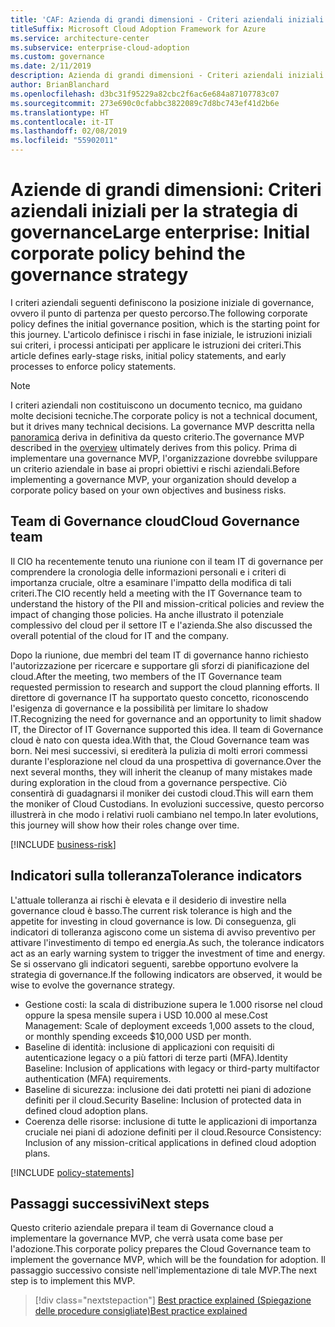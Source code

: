 ```yaml
---
title: 'CAF: Azienda di grandi dimensioni - Criteri aziendali iniziali per la strategia di governance'
titleSuffix: Microsoft Cloud Adoption Framework for Azure
ms.service: architecture-center
ms.subservice: enterprise-cloud-adoption
ms.custom: governance
ms.date: 2/11/2019
description: Azienda di grandi dimensioni - Criteri aziendali iniziali per la strategia di governance.
author: BrianBlanchard
ms.openlocfilehash: d3bc31f95229a82cbc2f6ac6e684a87107783c07
ms.sourcegitcommit: 273e690c0cfabbc3822089c7d8bc743ef41d2b6e
ms.translationtype: HT
ms.contentlocale: it-IT
ms.lasthandoff: 02/08/2019
ms.locfileid: "55902011"
---
```

# <a name="large-enterprise-initial-corporate-policy-behind-the-governance-strategy"></a><span data-ttu-id="e04af-103">Aziende di grandi dimensioni: Criteri aziendali iniziali per la strategia di governance</span><span class="sxs-lookup"><span data-stu-id="e04af-103">Large enterprise: Initial corporate policy behind the governance strategy</span></span>

<span data-ttu-id="e04af-104">I criteri aziendali seguenti definiscono la posizione iniziale di governance, ovvero il punto di partenza per questo percorso.</span><span class="sxs-lookup"><span data-stu-id="e04af-104">The following corporate policy defines the initial governance position, which is the starting point for this journey.</span></span> <span data-ttu-id="e04af-105">L'articolo definisce i rischi in fase iniziale, le istruzioni iniziali sui criteri, i processi anticipati per applicare le istruzioni dei criteri.</span><span class="sxs-lookup"><span data-stu-id="e04af-105">This article defines early-stage risks, initial policy statements, and early processes to enforce policy statements.</span></span>

> [!NOTE]
><span data-ttu-id="e04af-106">I criteri aziendali non costituiscono un documento tecnico, ma guidano molte decisioni tecniche.</span><span class="sxs-lookup"><span data-stu-id="e04af-106">The corporate policy is not a technical document, but it drives many technical decisions.</span></span> <span data-ttu-id="e04af-107">La governance MVP descritta nella [panoramica](./overview.md) deriva in definitiva da questo criterio.</span><span class="sxs-lookup"><span data-stu-id="e04af-107">The governance MVP described in the [overview](./overview.md) ultimately derives from this policy.</span></span> <span data-ttu-id="e04af-108">Prima di implementare una governance MVP, l'organizzazione dovrebbe sviluppare un criterio aziendale in base ai propri obiettivi e rischi aziendali.</span><span class="sxs-lookup"><span data-stu-id="e04af-108">Before implementing a governance MVP, your organization should develop a corporate policy based on your own objectives and business risks.</span></span>

## <a name="cloud-governance-team"></a><span data-ttu-id="e04af-109">Team di Governance cloud</span><span class="sxs-lookup"><span data-stu-id="e04af-109">Cloud Governance team</span></span>

<span data-ttu-id="e04af-110">Il CIO ha recentemente tenuto una riunione con il team IT di governance per comprendere la cronologia delle informazioni personali e i criteri di importanza cruciale, oltre a esaminare l'impatto della modifica di tali criteri.</span><span class="sxs-lookup"><span data-stu-id="e04af-110">The CIO recently held a meeting with the IT Governance team to understand the history of the PII and mission-critical policies and review the impact of changing those policies.</span></span> <span data-ttu-id="e04af-111">Ha anche illustrato il potenziale complessivo del cloud per il settore IT e l'azienda.</span><span class="sxs-lookup"><span data-stu-id="e04af-111">She also discussed the overall potential of the cloud for IT and the company.</span></span>

<span data-ttu-id="e04af-112">Dopo la riunione, due membri del team IT di governance hanno richiesto l'autorizzazione per ricercare e supportare gli sforzi di pianificazione del cloud.</span><span class="sxs-lookup"><span data-stu-id="e04af-112">After the meeting, two members of the IT Governance team requested permission to research and support the cloud planning efforts.</span></span> <span data-ttu-id="e04af-113">Il direttore di governance IT ha supportato questo concetto, riconoscendo l'esigenza di governance e la possibilità per limitare lo shadow IT.</span><span class="sxs-lookup"><span data-stu-id="e04af-113">Recognizing the need for governance and an opportunity to limit shadow IT, the Director of IT Governance supported this idea.</span></span> <span data-ttu-id="e04af-114">Il team di Governance cloud è nato con questa idea.</span><span class="sxs-lookup"><span data-stu-id="e04af-114">With that, the Cloud Governance team was born.</span></span> <span data-ttu-id="e04af-115">Nei mesi successivi, si erediterà la pulizia di molti errori commessi durante l'esplorazione nel cloud da una prospettiva di governance.</span><span class="sxs-lookup"><span data-stu-id="e04af-115">Over the next several months, they will inherit the cleanup of many mistakes made during exploration in the cloud from a governance perspective.</span></span> <span data-ttu-id="e04af-116">Ciò consentirà di guadagnarsi il moniker dei custodi cloud.</span><span class="sxs-lookup"><span data-stu-id="e04af-116">This will earn them the moniker of Cloud Custodians.</span></span> <span data-ttu-id="e04af-117">In evoluzioni successive, questo percorso illustrerà in che modo i relativi ruoli cambiano nel tempo.</span><span class="sxs-lookup"><span data-stu-id="e04af-117">In later evolutions, this journey will show how their roles change over time.</span></span>

[!INCLUDE [business-risk](../../../../../includes/cloud-adoption/governance/business-risks.md)]

## <a name="tolerance-indicators"></a><span data-ttu-id="e04af-118">Indicatori sulla tolleranza</span><span class="sxs-lookup"><span data-stu-id="e04af-118">Tolerance indicators</span></span>

<span data-ttu-id="e04af-119">L'attuale tolleranza ai rischi è elevata e il desiderio di investire nella governance cloud è basso.</span><span class="sxs-lookup"><span data-stu-id="e04af-119">The current risk tolerance is high and the appetite for investing in cloud governance is low.</span></span> <span data-ttu-id="e04af-120">Di conseguenza, gli indicatori di tolleranza agiscono come un sistema di avviso preventivo per attivare l'investimento di tempo ed energia.</span><span class="sxs-lookup"><span data-stu-id="e04af-120">As such, the tolerance indicators act as an early warning system to trigger the investment of time and energy.</span></span> <span data-ttu-id="e04af-121">Se si osservano gli indicatori seguenti, sarebbe opportuno evolvere la strategia di governance.</span><span class="sxs-lookup"><span data-stu-id="e04af-121">If the following indicators are observed, it would be wise to evolve the governance strategy.</span></span>

- <span data-ttu-id="e04af-122">Gestione costi: la scala di distribuzione supera le 1.000 risorse nel cloud oppure la spesa mensile supera i USD 10.000 al mese.</span><span class="sxs-lookup"><span data-stu-id="e04af-122">Cost Management: Scale of deployment exceeds 1,000 assets to the cloud, or monthly spending exceeds $10,000 USD per month.</span></span>
- <span data-ttu-id="e04af-123">Baseline di identità: inclusione di applicazioni con requisiti di autenticazione legacy o a più fattori di terze parti (MFA).</span><span class="sxs-lookup"><span data-stu-id="e04af-123">Identity Baseline: Inclusion of applications with legacy or third-party multifactor authentication (MFA) requirements.</span></span>
- <span data-ttu-id="e04af-124">Baseline di sicurezza: inclusione dei dati protetti nei piani di adozione definiti per il cloud.</span><span class="sxs-lookup"><span data-stu-id="e04af-124">Security Baseline: Inclusion of protected data in defined cloud adoption plans.</span></span>
- <span data-ttu-id="e04af-125">Coerenza delle risorse: inclusione di tutte le applicazioni di importanza cruciale nei piani di adozione definiti per il cloud.</span><span class="sxs-lookup"><span data-stu-id="e04af-125">Resource Consistency: Inclusion of any mission-critical applications in defined cloud adoption plans.</span></span>

[!INCLUDE [policy-statements](../../../../../includes/cloud-adoption/governance/policy-statements.md)]

## <a name="next-steps"></a><span data-ttu-id="e04af-126">Passaggi successivi</span><span class="sxs-lookup"><span data-stu-id="e04af-126">Next steps</span></span>

<span data-ttu-id="e04af-127">Questo criterio aziendale prepara il team di Governance cloud a implementare la governance MVP, che verrà usata come base per l'adozione.</span><span class="sxs-lookup"><span data-stu-id="e04af-127">This corporate policy prepares the Cloud Governance team to implement the governance MVP, which will be the foundation for adoption.</span></span> <span data-ttu-id="e04af-128">Il passaggio successivo consiste nell'implementazione di tale MVP.</span><span class="sxs-lookup"><span data-stu-id="e04af-128">The next step is to implement this MVP.</span></span>

> [!div class="nextstepaction"]
> [<span data-ttu-id="e04af-129">Best practice explained (Spiegazione delle procedure consigliate)</span><span class="sxs-lookup"><span data-stu-id="e04af-129">Best practice explained</span></span>](./best-practice-explained.md)